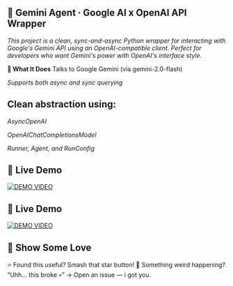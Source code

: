 ## **🚀 Gemini Agent · Google AI x OpenAI API Wrapper**

*This project is a clean, sync-and-async Python wrapper for interacting with Google's Gemini API using an OpenAI-compatible client. Perfect for developers who want Gemini's power with OpenAI's interface style.*

**🧠 What It Does**
Talks to Google Gemini (via gemini-2.0-flash)

*Supports both async and sync querying*

## Clean abstraction using:

*AsyncOpenAI*

*OpenAIChatCompletionsModel*

*Runner, Agent, and RunConfig*

## 🎥 Live Demo
[![DEMO VIDEO](https://img.shields.io/badge/%F0%9F%8E%A5_Watch_Now-9146FF?style=for-the-badge&logo=google-drive)](https://drive.google.com/file/d/1t8XOdAuu6wjMC4iO8VPJ4F_tUg3h1vKR/view?usp=sharing)
## 🎥 Live Demo
[![DEMO VIDEO](https://img.shields.io/badge/%F0%9F%8E%A5_Watch_Now-9146FF?style=for-the-badge&logo=google-drive)](https://drive.google.com/file/d/1KzUDLb-O8C0SqPjswyYuWmBl7ge0_KfX/view?usp=sharing)

## 🙌 Show Some Love

⭐ Found this useful? Smash that star button!
🐞 Something weird happening? “Uhh... this broke 💀” → Open an issue — i got you.
